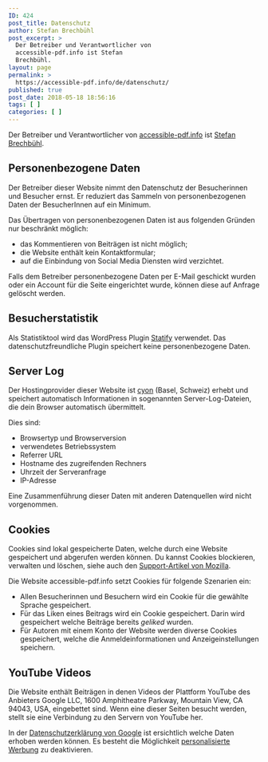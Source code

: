 ```yaml
---
ID: 424
post_title: Datenschutz
author: Stefan Brechbühl
post_excerpt: >
  Der Betreiber und Verantwortlicher von
  accessible-pdf.info ist Stefan
  Brechbühl.
layout: page
permalink: >
  https://accessible-pdf.info/de/datenschutz/
published: true
post_date: 2018-05-18 18:56:16
tags: [ ]
categories: [ ]
---
```

Der Betreiber und Verantwortlicher von [accessible-pdf.info](https://accessible-pdf.info) ist [Stefan Brechbühl](https://accessible-pdf.info/de/impressum/).

## Personenbezogene Daten

Der Betreiber dieser Website nimmt den Datenschutz der Besucherinnen und Besucher ernst. Er reduziert das Sammeln von personenbezogenen Daten der BesucherInnen auf ein Minimum.

Das Übertragen von personenbezogenen Daten ist aus folgenden Gründen nur beschränkt möglich:

- das Kommentieren von Beiträgen ist nicht möglich;
- die Website enthält kein Kontaktformular;
- auf die Einbindung von Social Media Diensten wird verzichtet.

Falls dem Betreiber personenbezogene Daten per E-Mail geschickt wurden oder ein Account für die Seite eingerichtet wurde, können diese auf Anfrage gelöscht werden.

## Besucherstatistik

Als Statistiktool wird das WordPress Plugin [Statify](https://wordpress.org/plugins/statify/) verwendet. Das datenschutzfreundliche Plugin speichert keine personenbezogene Daten.

## Server Log

Der Hostingprovider dieser Website ist [cyon](https://www.cyon.ch/) (Basel, Schweiz) erhebt und speichert automatisch Informationen in sogenannten Server-Log-Dateien, die dein Browser automatisch übermittelt.

Dies sind:

- Browsertyp und Browserversion
- verwendetes Betriebssystem
- Referrer URL
- Hostname des zugreifenden Rechners
- Uhrzeit der Serveranfrage
- IP-Adresse

Eine Zusammenführung dieser Daten mit anderen Datenquellen wird nicht vorgenommen.

## Cookies

Cookies sind lokal gespeicherte Daten, welche durch eine Website gespeichert und abgerufen werden können. Du kannst Cookies blockieren, verwalten und löschen, siehe auch den [Support-Artikel von Mozilla](https://support.mozilla.org/de/kb/cookies-erlauben-und-ablehnen).

Die Website accessible-pdf.info setzt Cookies für folgende Szenarien ein:

- Allen Besucherinnen und Besuchern wird ein Cookie für die gewählte Sprache gespeichert.
- Für das Liken eines Beitrags wird ein Cookie gespeichert. Darin wird gespeichert welche Beiträge bereits *geliked* wurden.
- Für Autoren mit einem Konto der Website werden diverse Cookies gespeichert, welche die Anmeldeinformationen und Anzeigeinstellungen speichern.

## YouTube Videos

Die Website enthält Beiträgen in denen Videos der Plattform YouTube des Anbieters Google LLC, 1600 Amphitheatre Parkway, Mountain View, CA 94043, USA, eingebettet sind. Wenn eine dieser Seiten besucht werden, stellt sie eine Verbindung zu den Servern von YouTube her.

In der [Datenschutzerklärung von Google](https://www.google.de/intl/de/policies/privacy) ist ersichtlich welche Daten erhoben werden können. Es besteht die Möglichkeit [personalisierte Werbung](https://adssettings.google.com/authenticated) zu deaktivieren.